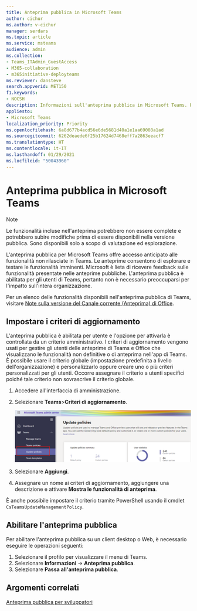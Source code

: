 ```yaml
---
title: Anteprima pubblica in Microsoft Teams
author: cichur
ms.author: v-cichur
manager: serdars
ms.topic: article
ms.service: msteams
audience: admin
ms.collection:
- Teams_ITAdmin_GuestAccess
- M365-collaboration
- m365initiative-deployteams
ms.reviewer: dansteve
search.appverid: MET150
f1.keywords:
- NOCSH
description: Informazioni sull'anteprima pubblica in Microsoft Teams. Provare le nuove funzionalità e fornire commenti e suggerimenti.
appliesto:
- Microsoft Teams
localization_priority: Priority
ms.openlocfilehash: 6a8d677b4acd56e6de5681d40a1e1aa69008a1ad
ms.sourcegitcommit: 6262deaede6f25b17624d7468eff7a2863eeacf7
ms.translationtype: HT
ms.contentlocale: it-IT
ms.lasthandoff: 01/29/2021
ms.locfileid: "50043960"
---
```

# <a name="microsoft-teams-public-preview"></a>Anteprima pubblica in Microsoft Teams

> [!NOTE]
> Le funzionalità incluse nell'anteprima potrebbero non essere complete e potrebbero subire modifiche prima di essere disponibili nella versione pubblica. Sono disponibili solo a scopo di valutazione ed esplorazione.

L'anteprima pubblica per Microsoft Teams offre accesso anticipato alle funzionalità non rilasciate in Teams. Le anteprime consentono di esplorare e testare le funzionalità imminenti. Microsoft è lieta di ricevere feedback sulle funzionalità presentate nelle anteprime pubbliche. L'anteprima pubblica è abilitata per gli utenti di Teams, pertanto non è necessario preoccuparsi per l'impatto sull'intera organizzazione.

Per un elenco delle funzionalità disponibili nell'anteprima pubblica di Teams, visitare [Note sulla versione del Canale corrente (Anteprima) di Office](https://docs.microsoft.com/officeupdates/current-channel-preview).

## <a name="set-the-update-policy"></a>Impostare i criteri di aggiornamento

L'anteprima pubblica è abilitata per utente e l'opzione per attivarla è controllata da un criterio amministrativo. I criteri di aggiornamento vengono usati per gestire gli utenti delle anteprime di Teams e Office che visualizzano le funzionalità non definitive o di anteprima nell'app di Teams. È possibile usare il criterio globale (impostazione predefinita a livello dell'organizzazione) e personalizzarlo oppure creare uno o più criteri personalizzati per gli utenti. Occorre assegnare il criterio a utenti specifici poiché tale criterio non sovrascrive il criterio globale.

1. Accedere all'interfaccia di amministrazione.
2. Selezionare **Teams**>**Criteri di aggiornamento**.

   ![Selezionare l'opzione Aggiorna criteri](media/updatePolicies.png)

3. Selezionare **Aggiungi**.
4. Assegnare un nome ai criteri di aggiornamento, aggiungere una descrizione e attivare **Mostra le funzionalità di anteprima**.

È anche possibile impostare il criterio tramite PowerShell usando il cmdlet `CsTeamsUpdateManagementPolicy`.

## <a name="enable-public-preview"></a>Abilitare l'anteprima pubblica

Per abilitare l'anteprima pubblica su un client desktop o Web, è necessario eseguire le operazioni seguenti:

1. Selezionare il profilo per visualizzare il menu di Teams.
2. Selezionare **Informazioni** → **Anteprima pubblica**.
3. Selezionare **Passa all'anteprima pubblica**.

## <a name="related-topics"></a>Argomenti correlati

[Anteprima pubblica per sviluppatori](https://docs.microsoft.com/microsoftteams/platform/resources/dev-preview/developer-preview-intro)

